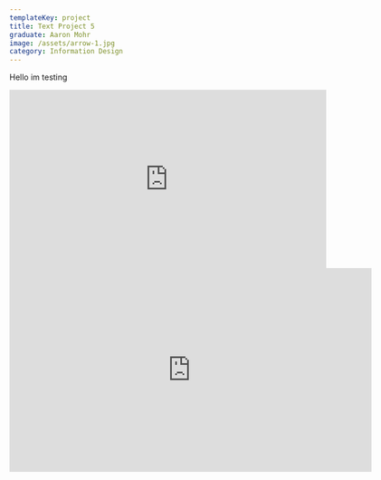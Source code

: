 ```yaml
---
templateKey: project
title: Text Project 5
graduate: Aaron Mohr
image: /assets/arrow-1.jpg
category: Information Design
---
```

Hello im testing

<iframe width="560" height="315" src=https://www.youtube.com/embed/OvHN-JJ9Y04?rel=0&amp;showinfo=0 frameborder="0" allow="autoplay; encrypted-media" allowfullscreen></iframe>

<iframe src="https://player.vimeo.com/video/201540199" width="640" height="360" frameborder="0" webkitallowfullscreen mozallowfullscreen allowfullscreen></iframe>
